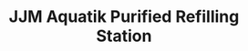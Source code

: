 ---
title: "JJM Aquatik Purified Refilling Station"
url: /digos-city/jjm-aquatik-purified-refilling-station/
shop: water
---